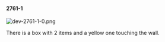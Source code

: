#### 2761-1
![dev-2761-1-0.png](https://github.com/lil-lab/nlvr/raw/master/nlvr/dev/images/1/dev-2761-1-0.png "dev-2761-1-0.png")

There is a box with 2 items and a yellow one touching the wall.